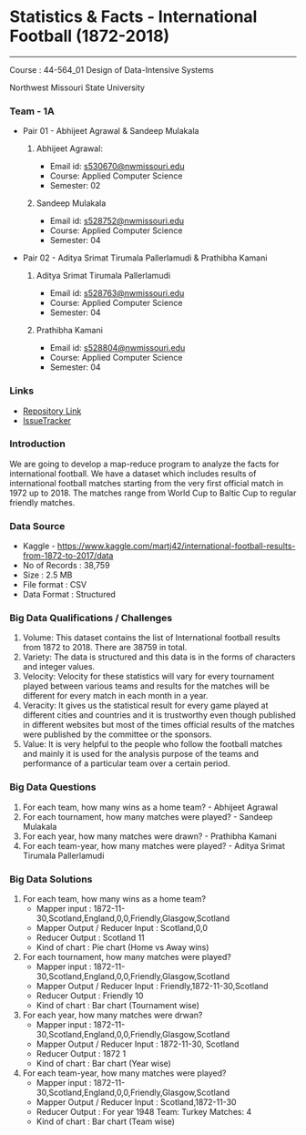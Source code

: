 # Statistics & Facts - International Football (1872-2018)

---
Course : 44-564_01	Design of Data-Intensive Systems

Northwest Missouri State University

### Team - 1A

* Pair 01 - Abhijeet Agrawal & Sandeep Mulakala
    1. Abhijeet Agrawal:
        * Email id: s530670@nwmissouri.edu
        * Course: Applied Computer Science
        * Semester: 02

    2. Sandeep Mulakala
        * Email id: s528752@nwmissouri.edu
        * Course: Applied Computer Science
        * Semester: 04

* Pair 02 - Aditya Srimat Tirumala Pallerlamudi & Prathibha Kamani
    1. Aditya Srimat Tirumala Pallerlamudi
        * Email id: s528763@nwmissouri.edu
        * Course: Applied Computer Science
        * Semester: 04

    2. Prathibha Kamani
        * Email id: s528804@nwmissouri.edu
        * Course: Applied Computer Science
        * Semester: 04

### Links

* [Repository Link](https://bitbucket.org/s530670/dis_mr_international_football/overview)
* [IssueTracker](https://bitbucket.org/s530670/dis_mr_international_football/issues)

### Introduction

We are going to develop a map-reduce program to analyze the facts for international football. We have a dataset which includes results of international football matches starting from the very first official match in 1972 up to 2018. The matches range from World Cup to Baltic Cup to regular friendly matches. 

### Data Source

* Kaggle - https://www.kaggle.com/martj42/international-football-results-from-1872-to-2017/data
* No of Records : 38,759
* Size : 2.5 MB
* File format : CSV
* Data Format : Structured

### Big Data Qualifications / Challenges
1. Volume: This dataset contains the list of International football results from 1872 to 2018. There are 38759 in total.
2. Variety: The data is structured and this data is in the forms of characters and integer values.
3. Velocity: Velocity for these statistics will vary for every tournament played between various teams and results for the matches will be different for every match in each month in a year.
4. Veracity: It gives us the statistical result for every game played at different cities and countries and it is trustworthy even though published in different websites but most of the times official results of the matches were published by the committee or the sponsors.
5. Value: It is very helpful to the people who follow the football matches and mainly it is used for the analysis purpose of the teams and performance of a particular team over a certain period.

### Big Data Questions

1. For each team, how many wins as a home team? - Abhijeet Agrawal
2. For each tournament, how many matches were played? - Sandeep Mulakala
3. For each year, how many matches were drawn? - Prathibha Kamani
4. For each team-year, how many matches were played? - Aditya Srimat Tirumala Pallerlamudi


### Big Data Solutions
1. For each team, how many wins as a home team?
    * Mapper input : 1872-11-30,Scotland,England,0,0,Friendly,Glasgow,Scotland
    * Mapper Output / Reducer Input :   Scotland,0,0
    * Reducer Output : Scotland   11
    * Kind of chart : Pie chart (Home vs Away wins)
2. For each tournament, how many matches were played?
    * Mapper input : 1872-11-30,Scotland,England,0,0,Friendly,Glasgow,Scotland
    * Mapper Output / Reducer Input :   Friendly,1872-11-30,Scotland
    * Reducer Output : Friendly   10
    * Kind of chart : Bar chart (Tournament wise)
3. For each year, how many matches were drwan?
    * Mapper input : 1872-11-30,Scotland,England,0,0,Friendly,Glasgow,Scotland
    * Mapper Output / Reducer Input :   1872-11-30, Scotland
    * Reducer Output : 1872   1
    * Kind of chart : Bar chart (Year wise)
4. For each team-year, how many matches were played?
    * Mapper input : 1872-11-30,Scotland,England,0,0,Friendly,Glasgow,Scotland
    * Mapper Output / Reducer Input :   Scotland,1872-11-30
    * Reducer Output : For year 1948 Team: Turkey Matches: 4
    * Kind of chart : Bar chart (Team wise)


